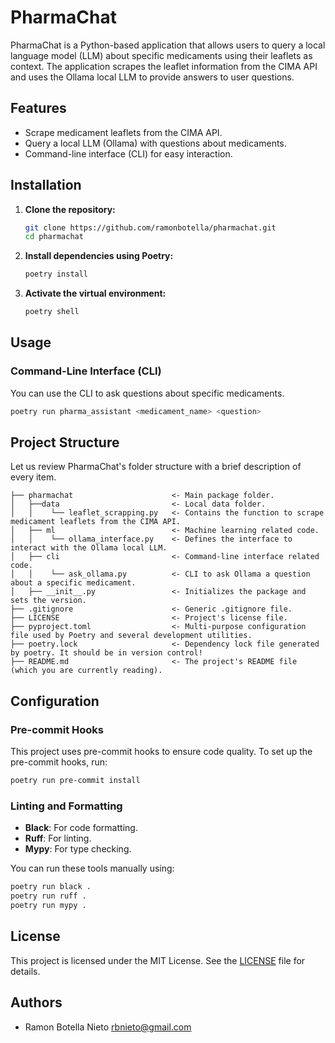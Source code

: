 # PharmaChat

PharmaChat is a Python-based application that allows users to query a local language model (LLM) about specific medicaments using their leaflets as context. The application scrapes the leaflet information from the CIMA API and uses the Ollama local LLM to provide answers to user questions.

## Features

- Scrape medicament leaflets from the CIMA API.
- Query a local LLM (Ollama) with questions about medicaments.
- Command-line interface (CLI) for easy interaction.

## Installation

1. **Clone the repository:**

    ```sh
    git clone https://github.com/ramonbotella/pharmachat.git
    cd pharmachat
    ```

2. **Install dependencies using Poetry:**

    ```sh
    poetry install
    ```

3. **Activate the virtual environment:**

    ```sh
    poetry shell
    ```

## Usage

### Command-Line Interface (CLI)

You can use the CLI to ask questions about specific medicaments.

```sh
poetry run pharma_assistant <medicament_name> <question>
```

## Project Structure

Let us review PharmaChat's folder structure with a brief description of every item.

    ├── pharmachat                      <- Main package folder.
    │   ├──data                         <- Local data folder.
    │   │    └── leaflet_scrapping.py   <- Contains the function to scrape medicament leaflets from the CIMA API.
    │   ├── ml                          <- Machine learning related code.
    │   │    └── ollama_interface.py    <- Defines the interface to interact with the Ollama local LLM.
    │   ├── cli                         <- Command-line interface related code.
    │   │    └── ask_ollama.py          <- CLI to ask Ollama a question about a specific medicament.
    │   ├── __init__.py                 <- Initializes the package and sets the version.
    ├── .gitignore                      <- Generic .gitignore file.
    ├── LICENSE                         <- Project's license file.
    ├── pyproject.toml                  <- Multi-purpose configuration file used by Poetry and several development utilities.
    ├── poetry.lock                     <- Dependency lock file generated by poetry. It should be in version control!
    ├── README.md                       <- The project's README file (which you are currently reading).
## Configuration

### Pre-commit Hooks

This project uses pre-commit hooks to ensure code quality. To set up the pre-commit hooks, run:

```sh
poetry run pre-commit install
```

### Linting and Formatting

- **Black**: For code formatting.
- **Ruff**: For linting.
- **Mypy**: For type checking.

You can run these tools manually using:

```sh
poetry run black .
poetry run ruff .
poetry run mypy .
```
## License

This project is licensed under the MIT License. See the [LICENSE](LICENSE) file for details.

## Authors

- Ramon Botella Nieto <rbnieto@gmail.com>
